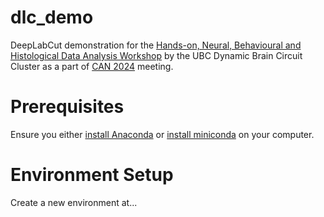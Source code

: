 # dlc_demo
DeepLabCut demonstration for the [Hands-on, Neural, Behavioural and Histological Data Analysis Workshop](https://can-acn.org/meeting-2024/satellite-events/hands-on-neural-behavioural-and-histological-data-analysis-workshop-can2024-satellite/) by the UBC Dynamic Brain Circuit Cluster as a part of [CAN 2024](https://can-acn.org/meeting-2024/) meeting.

# Prerequisites
Ensure you either [install Anaconda](https://www.anaconda.com/download) or [install miniconda](https://docs.anaconda.com/free/miniconda/miniconda-install/) on your computer. 

# Environment Setup
Create a new environment at...